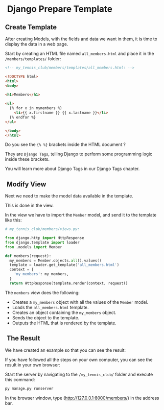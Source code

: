 #  Django Prepare Template

## Create Template

After creating Models, with the fields and data we want in them,
it is time to display the data in a web page.

Start by creating an HTML file named `all_members.html` and place
it in the `/members/templates/` folder:

```html
<!-- my_tennis_club/members/templates/all_members.html: -->

<!DOCTYPE html>
<html>
<body>

<h1>Members</h1>
  
<ul>
  {% for x in mymembers %}
    <li>{{ x.firstname }} {{ x.lastname }}</li>
  {% endfor %}
</ul>

</body>
</html>
```

Do you see the `{% %}` brackets inside the HTML document ?

They are `Django Tags`, telling Django to perform some
programming logic inside these brackets.

You will learn more about Django Tags in our Django Tags
chapter.

##  Modify View

Next we need to make the model data available in the template.

This is done in the view.

In the view we have to import the `Member` model, and send it
to the template like this:

```py
# my_tennis_club/members/views.py:

from django.http import HttpResponse
from django.template import loader
from .models import Member

def members(request):
  my_members = Member.objects.all().values()
  template = loader.get_template('all_members.html')
  context = {
    'my_members': my_members,
  }
  return HttpResponse(template.render(context, request))

```

The `members` view does the following:

- Creates a `my_members` object with all the values of the `Member` model.
- Loads the `all_members.html` template.
- Creates an object containing the `my_members` object.
- Sends the object to the template.
- Outputs the HTML that is rendered by the template.

##  The Result

We have created an example so that you can see the result:

If you have followed all the steps on your own computer,
you can see the result in your own browser:

Start the server by navigating to the `/my_tennis_club/` folder and execute this command:

```bash
py manage.py runserver
```

In the browser window, type (<http://127.0.0.1:8000/members/>) in the address bar.
